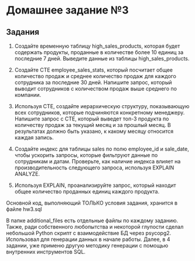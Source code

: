 # Домашнее задание №3
## Задания
1.  Создайте временную таблицу high_sales_products, которая будет содержать продукты, проданные в количестве более 10 единиц за последние 7 дней.
    Выведите данные из таблицы high_sales_products.

2. Создайте CTE employee_sales_stats, который посчитает общее количество продаж и среднее количество продаж для каждого сотрудника за последние 30 дней.
    Напишите запрос, который выводит сотрудников с количеством продаж выше среднего по компании.

3. Используя CTE, создайте иерархическую структуру, показывающую всех сотрудников, которые подчиняются конкретному менеджеру.
    Напишите запрос с CTE, который выведет топ-3 продукта по количеству продаж за текущий месяц и за прошлый месяц. В результатах должно быть указано, к какому месяцу относится каждая запись.

4. Создайте индекс для таблицы sales по полю employee_id и sale_date, чтобы ускорить запросы, которые фильтруют данные по сотрудникам и датам.
   Проверьте, как наличие индекса влияет на производительность следующего запроса, используя EXPLAIN ANALYZE.

5. Используя EXPLAIN, проанализируйте запрос, который находит общее количество проданных единиц каждого продукта.

Основной код, выполняющий ТОЛЬКО условия задания, хранится в файле hw3.sql

В папке additional_files есть отдельные файлы по каждому заданию. Также, ради собственного любопытства и некоторой глупости сделал небольшой Python скрипт с взаимодействие БД через psycopg2. Использовал для генерации данных в начале работы. Далее, в 4 задании, уже применю другую методику генерации с помощью внутренних инструментов SQL.